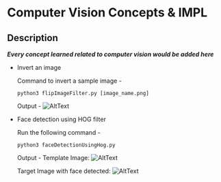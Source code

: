 # Computer Vision Concepts & IMPL

## Description
***Every concept learned related to computer vision would be added here***

- Invert an image

   Command to invert a sample image - 
   ```
   python3 flipImageFilter.py [image_name.png]

   ```
   Output - 
   ![AltText](https://snipboard.io/9O2yAN.jpg)
   
- Face detection using HOG filter
   
   Run the following command - 
   ```
   python3 faceDetectionUsingHog.py
   ```
   
   Output - 
   Template Image:
   ![AltText](https://snipboard.io/PxjzsC.jpg)
   
   Target Image with face detected:
   ![AltText](https://snipboard.io/peCf5D.jpg)
